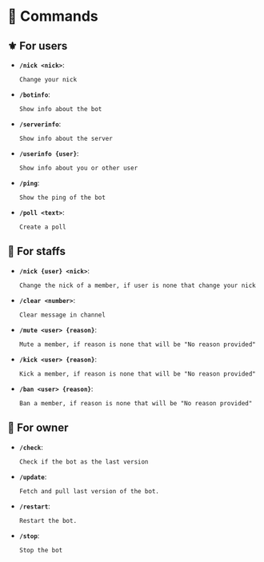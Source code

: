 # 🚀 Commands
## ⚜️ For users
- **`/nick <nick>`**:

    ```
    Change your nick
    ```

- **`/botinfo`**:

    ```
    Show info about the bot
    ```

- **`/serverinfo`**:

    ```
    Show info about the server
    ```

- **`/userinfo {user}`**:

    ```
    Show info about you or other user
    ```

- **`/ping`**:

    ```
    Show the ping of the bot
    ```

- **`/poll <text>`**:

    ```
    Create a poll
    ```

## 🔱 For staffs
- **`/nick {user} <nick>`**:

    ```
    Change the nick of a member, if user is none that change your nick
    ```

- **`/clear <number>`**:

    ```
    Clear message in channel
    ```

- **`/mute <user> {reason}`**:

    ```
    Mute a member, if reason is none that will be "No reason provided"
    ```

- **`/kick <user> {reason}`**:

    ```
    Kick a member, if reason is none that will be "No reason provided"
    ```

- **`/ban <user> {reason}`**:

    ```
    Ban a member, if reason is none that will be "No reason provided"
    ```


## 🛑 For owner
- **`/check`**:

    ```
    Check if the bot as the last version
    ```

- **`/update`**:

    ```
    Fetch and pull last version of the bot.
    ```

- **`/restart`**:

    ```
    Restart the bot.
    ```

- **`/stop`**:

    ```
    Stop the bot
    ```
